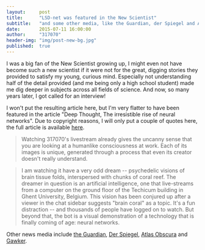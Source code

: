 ```yaml
---
layout:     post
title:      "LSD-net was featured in the New Scientist"
subtitle:   "and some other media, like the Guardian, der Spiegel and Atlas Obscura"
date:       2015-07-11 16:00:00
author:     "317070"
header-img: "img/post-new-bg.jpg"
published:  true
---
```


I was a big fan of the New Scientist growing up, I might even not have become such a new scientist if it were not for the great, digging stories they provided to satisfy my young, curious mind. Especially not understanding half of the detail provided (and me being only a high school student) made me dig deeper in subjects across all fields of science. And now, so many years later, I got called for an interview!

I won't put the resulting article here, but I'm very flatter to have been featured in the article "Deep Thought, The irresistible rise of neural networks". Due to copyright reasons, I will only put a couple of quotes here, the full article is available [here](https://www.newscientist.com/article/mg22730291-900-the-rapid-rise-of-neural-networks-and-why-theyll-rule-our-world/).

> Watching 317070's livestream already gives the uncanny sense that you are looking at a humanlike consciousness at work. Each of its images is unique, generated through a process that even its creator doesn't really understand.

>I am watching it have a very odd dream -- psychedelic visions of brain tissue folds, interspersed with chunks of coral reef. The dreamer in question is an artificial intelligence, one that live-streams from a computer on the ground floor of the Techicum building in Ghent University, Belgium. This vision has been conjured up after a viewer in the chat sidebar suggests "brain coral" as a topic. It's a fun distraction -- and thousands of people have logged on to watch. But beyond that, the bot is a visual demonstration of a technology that is finally coming of age: neural networks.

Other news media include [the Guardian](http://www.theguardian.com/technology/2015/jun/25/watch-android-dream-electric-sheep-live), [Der Spiegel](http://www.spiegel.de/netzwelt/games/twitch-projekt-nutzer-fuettern-lsd-rechner-mit-begriffen-a-1040647.html), [Atlas Obscura](http://www.atlasobscura.com/articles/livestreaming-a-computer-s-dreams) and [Gawker](http://internet.gawker.com/this-is-what-it-looks-like-when-a-computer-hallucinate-1713888679#).
